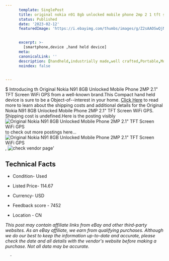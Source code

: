 ```yaml
---
      template: SinglePost
      title: original nokia n91 8gb unlocked mobile phone 2mp 2 1 tft screen wifi gps
      status: Published
      date: '2023-02-12'
      featuredImage: 'https://i.ebayimg.com/thumbs/images/g/Z2sAAOSwQjNW8rxV/s-l225.jpg'
       

      excerpt: >-
        [smartphone,device ,hand held device]
      meta:
      canonicalLink: ''
      description: [handheld,industrially made,well crafted,Portable,Mobile,Compact,Convenient,Lightweight,Maneuverable,Man-portable,Miniature,Carriable,Hand-held,Light,Holdable,Transportable,Mobile device,Pocket-sized,On-the-go,Wireless,Cordless,Compact size,Convenient size, smartphone,device ,hand held device]
      noindex: false
      

---
```

$
      Introducing th Original Nokia N91 8GB Unlocked Mobile Phone 2MP 2.1" TFT Screen WiFi GPS from a well-known brand.This Compact hand held device is sure to be a Object-of--interest in your home. [Click Here](https://www.ebay.com/itm/333612558832?hash=item4dacdba9f0%3Ag%3AZ2sAAOSwQjNW8rxV&mkevt=1&mkcid=1&mkrid=711-53200-19255-0&campid=%253CePNCampaignId%253E&customid=%253CreferenceId%253E&toolid=10049) to read more to learn about the shipping costs and additional details for the Original Nokia N91 8GB Unlocked Mobile Phone 2MP 2.1" TFT Screen WiFi GPS. Shipping cost is undefined.Here is the posting visibly ![Original Nokia N91 8GB Unlocked Mobile Phone 2MP 2.1" TFT Screen WiFi GPS](https://i.ebayimg.com/thumbs/images/g/Z2sAAOSwQjNW8rxV/s-l225.jpg) to check out more postings here... ![Original Nokia N91 8GB Unlocked Mobile Phone 2MP 2.1" TFT Screen WiFi GPS](https://i.ebayimg.com/images/g/Z2sAAOSwQjNW8rxV/s-l960.jpg), ![check vendor page](https://origin-galleryplus.ebayimg.com/ws/web/333612558832_2_0_1/225x225.jpg,https://origin-galleryplus.ebayimg.com/ws/web/333612558832_3_0_1/225x225.jpg,https://origin-galleryplus.ebayimg.com/ws/web/333612558832_4_0_1/225x225.jpg)'

      

 ## Technical Facts 



     
      

 - Condition- Used 


      

 - Listed Price- 114.67 


      

 - Currency- USD 


      

 - Feedback score - 7452 


      

 - Location - CN 


      
      

 *_This post may contain affiliate links from eBay and other third-party websites. As an eBay affiliate, we earn from qualifying purchases. Although we do our best to keep the information up-to-date and accurate, please check the date and all details with the vendor's website before making a purchase. Not all data may be accurate._*




      -
